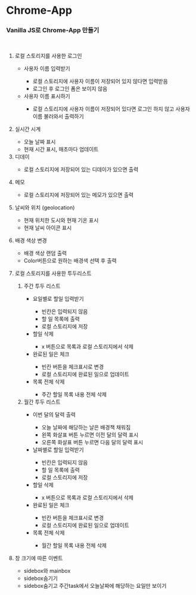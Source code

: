 # Chrome-App
### Vanilla JS로 Chrome-App 만들기

<br>
<ol>
  <span><li>로컬 스토리지를 사용한 로그인</li></span>
  <ul>
    <li>사용자 이름 입력받기</li>
        <ul>
          <li>로컬 스토리지에 사용자 이름이 저장되어 있지 않다면 입력받음</li>
          <li>로그인 후 로그인 폼은 보이지 않음</li>
        </ul>
      <li>사용자 이름 표시하기</li>
        <ul>
          <li>로컬 스토리지에 사용자 이름이 저장되어 있다면 로그인 하지 않고 사용자 이름 불러와서 출력하기</li>
        </ul>
  </ul>
  
  <span><li>실시간 시계</li></span>
  <ul>
    <li>오늘 날짜 표시</li>
    <li>현재 시간 표시, 매초마다 업데이트</li>
  </ul>
  <span><li>디데이</li></span>
  <ul>
    <li>로컬 스토리지에 저장되어 있는 디데이가 있으면 출력</li>
  </ul>
  
  <span><li>메모</li></span>
  <ul>
    <li>로컬 스토리지에 저장되어 있는 메모가 있으면 출력</li>
  </ul>
  
  <span><li>날씨와 위치 (geolocation)</li></span>
  <ul>
    <li>현재 위치한 도시와 현재 기온 표시</li>
    <li>현재 날씨 아이콘 표시</li>
  </ul>
  
  <span><li>배경 색상 변경</li></span>
  <ul>
    <li>배경 색상 랜덤 출력</li>
    <li>Color버튼으로 원하는 배경색 선택 후 출력</li>
  </ul>
  
  <span><li>로컬 스토리지를 사용한 투두리스트</li></span>
    <ol>
    <li>주간 투두 리스트</li>
    <ul>
      <li>요일별로 할일 입력받기</li>
      <ul>
        <li>빈칸은 입력되지 않음</li>
        <li>할 일 목록에 출력</li>
        <li>로컬 스토리지에 저장</li>
      </ul>
      <li>할일 삭제</li>
      <ul>
        <li>x 버튼으로 목록과 로컬 스토리지에서 삭제</li>
      </ul>
      <li>완료된 일은 체크</li>
      <ul>
        <li>빈칸 버튼을 체크표시로 변경</li>
        <li>로컬 스토리지에 완료된 일으로 업데이트</li>
      </ul>
      <li>목록 전체 삭제</li>
      <ul>
        <li>주간 할일 목록 내용 전체 삭제</li>
      </ul>
    </ul>
    <li>월간 투두 리스트</li>
    <ul>
      <li>이번 달의 달력 출력</li>
      <ul>
        <li>오늘 날짜에 해당하는 날은 배경책 채워짐</li>
        <li>왼쪽 화살표 버튼 누르면 이전 달의 달력 표시</li>
        <li>오른쪽 화살표 버튼 누르면 다음 달의 달력 표시</li>
      </ul>
      <li>날짜별로 할일 입력받기</li>
      <ul>
        <li>빈칸은 입력되지 않음</li>
        <li>할 일 목록에 출력</li>
        <li>로컬 스토리지에 저장</li>
      </ul>
      <li>할일 삭제</li>
      <ul>
        <li>x 버튼으로 목록과 로컬 스토리지에서 삭제</li>
      </ul>
      <li>완료된 일은 체크</li>
      <ul>
        <li>빈칸 버튼을 체크표시로 변경</li>
        <li>로컬 스토리지에 완료된 일으로 업데이트</li>
      </ul>
      <li>목록 전체 삭제</li>
      <ul>
        <li>월간 할일 목록 내용 전체 삭제</li>
      </ul>
        </ul>
    </ul>
  </ol>

  <span><li>창 크기에 따른 이벤트</li></span>
  <ul>
    <li>sidebox와 mainbox</li>
    <li>sidebox숨기기</li>
    <li>sidebox숨기고 주간task에서 오늘날짜에 해당하는 요일만 보이기</li>
  </ul>
 </ol>
